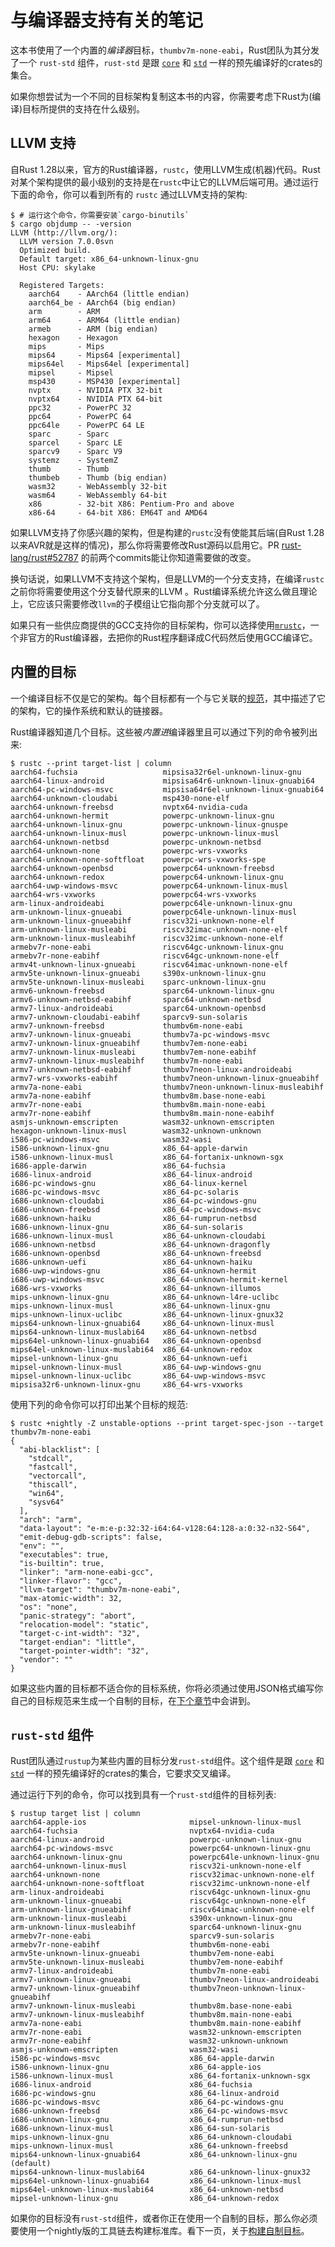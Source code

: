 # 与编译器支持有关的笔记

这本书使用了一个内置的*编译器*目标，`thumbv7m-none-eabi`，Rust团队为其分发了一个 `rust-std` 组件，`rust-std` 是跟 [`core`] 和 [`std`] 一样的预先编译好的crates的集合。

[`core`]: https://doc.rust-lang.org/core/index.html
[`std`]: https://doc.rust-lang.org/std/index.html

如果你想尝试为一个不同的目标架构复制这本书的内容，你需要考虑下Rust为(编译)目标所提供的支持在什么级别。

## LLVM 支持

自Rust 1.28以来，官方的Rust编译器，`rustc`，使用LLVM生成(机器)代码。Rust对某个架构提供的最小级别的支持是在`rustc`中让它的LLVM后端可用。通过运行下面的命令，你可以看到所有的 `rustc` 通过LLVM支持的架构:

``` console
$ # 运行这个命令，你需要安装`cargo-binutils`
$ cargo objdump -- -version
LLVM (http://llvm.org/):
  LLVM version 7.0.0svn
  Optimized build.
  Default target: x86_64-unknown-linux-gnu
  Host CPU: skylake

  Registered Targets:
    aarch64    - AArch64 (little endian)
    aarch64_be - AArch64 (big endian)
    arm        - ARM
    arm64      - ARM64 (little endian)
    armeb      - ARM (big endian)
    hexagon    - Hexagon
    mips       - Mips
    mips64     - Mips64 [experimental]
    mips64el   - Mips64el [experimental]
    mipsel     - Mipsel
    msp430     - MSP430 [experimental]
    nvptx      - NVIDIA PTX 32-bit
    nvptx64    - NVIDIA PTX 64-bit
    ppc32      - PowerPC 32
    ppc64      - PowerPC 64
    ppc64le    - PowerPC 64 LE
    sparc      - Sparc
    sparcel    - Sparc LE
    sparcv9    - Sparc V9
    systemz    - SystemZ
    thumb      - Thumb
    thumbeb    - Thumb (big endian)
    wasm32     - WebAssembly 32-bit
    wasm64     - WebAssembly 64-bit
    x86        - 32-bit X86: Pentium-Pro and above
    x86-64     - 64-bit X86: EM64T and AMD64
```

如果LLVM支持了你感兴趣的架构，但是构建的`rustc`没有使能其后端(自Rust 1.28以来AVR就是这样的情况)，那么你将需要修改Rust源码以启用它。PR [rust-lang/rust#52787] 的前两个commits能让你知道需要做的改变。

[rust-lang/rust#52787]: https://github.com/rust-lang/rust/pull/52787

换句话说，如果LLVM不支持这个架构，但是LLVM的一个分支支持，在编译`rustc`之前你将需要使用这个分支替代原来的LLVM 。Rust编译系统允许这么做且理论上，它应该只需要修改`llvm`的子模组让它指向那个分支就可以了。

如果只有一些供应商提供的GCC支持你的目标架构，你可以选择使用[`mrustc`]，一个非官方的Rust编译器，去把你的Rust程序翻译成C代码然后使用GCC编译它。

[`mrustc`]: https://github.com/thepowersgang/mrustc

## 内置的目标

一个编译目标不仅是它的架构。每个目标都有一个与它关联的[规范]，其中描述了它的架构，它的操作系统和默认的链接器。

[规范]: https://github.com/rust-lang/rfcs/blob/master/text/0131-target-specification.md

Rust编译器知道几个目标。这些被*内置进*编译器里且可以通过下列的命令被列出来:

``` console
$ rustc --print target-list | column
aarch64-fuchsia                   mipsisa32r6el-unknown-linux-gnu
aarch64-linux-android             mipsisa64r6-unknown-linux-gnuabi64
aarch64-pc-windows-msvc           mipsisa64r6el-unknown-linux-gnuabi64
aarch64-unknown-cloudabi          msp430-none-elf
aarch64-unknown-freebsd           nvptx64-nvidia-cuda
aarch64-unknown-hermit            powerpc-unknown-linux-gnu
aarch64-unknown-linux-gnu         powerpc-unknown-linux-gnuspe
aarch64-unknown-linux-musl        powerpc-unknown-linux-musl
aarch64-unknown-netbsd            powerpc-unknown-netbsd
aarch64-unknown-none              powerpc-wrs-vxworks
aarch64-unknown-none-softfloat    powerpc-wrs-vxworks-spe
aarch64-unknown-openbsd           powerpc64-unknown-freebsd
aarch64-unknown-redox             powerpc64-unknown-linux-gnu
aarch64-uwp-windows-msvc          powerpc64-unknown-linux-musl
aarch64-wrs-vxworks               powerpc64-wrs-vxworks
arm-linux-androideabi             powerpc64le-unknown-linux-gnu
arm-unknown-linux-gnueabi         powerpc64le-unknown-linux-musl
arm-unknown-linux-gnueabihf       riscv32i-unknown-none-elf
arm-unknown-linux-musleabi        riscv32imac-unknown-none-elf
arm-unknown-linux-musleabihf      riscv32imc-unknown-none-elf
armebv7r-none-eabi                riscv64gc-unknown-linux-gnu
armebv7r-none-eabihf              riscv64gc-unknown-none-elf
armv4t-unknown-linux-gnueabi      riscv64imac-unknown-none-elf
armv5te-unknown-linux-gnueabi     s390x-unknown-linux-gnu
armv5te-unknown-linux-musleabi    sparc-unknown-linux-gnu
armv6-unknown-freebsd             sparc64-unknown-linux-gnu
armv6-unknown-netbsd-eabihf       sparc64-unknown-netbsd
armv7-linux-androideabi           sparc64-unknown-openbsd
armv7-unknown-cloudabi-eabihf     sparcv9-sun-solaris
armv7-unknown-freebsd             thumbv6m-none-eabi
armv7-unknown-linux-gnueabi       thumbv7a-pc-windows-msvc
armv7-unknown-linux-gnueabihf     thumbv7em-none-eabi
armv7-unknown-linux-musleabi      thumbv7em-none-eabihf
armv7-unknown-linux-musleabihf    thumbv7m-none-eabi
armv7-unknown-netbsd-eabihf       thumbv7neon-linux-androideabi
armv7-wrs-vxworks-eabihf          thumbv7neon-unknown-linux-gnueabihf
armv7a-none-eabi                  thumbv7neon-unknown-linux-musleabihf
armv7a-none-eabihf                thumbv8m.base-none-eabi
armv7r-none-eabi                  thumbv8m.main-none-eabi
armv7r-none-eabihf                thumbv8m.main-none-eabihf
asmjs-unknown-emscripten          wasm32-unknown-emscripten
hexagon-unknown-linux-musl        wasm32-unknown-unknown
i586-pc-windows-msvc              wasm32-wasi
i586-unknown-linux-gnu            x86_64-apple-darwin
i586-unknown-linux-musl           x86_64-fortanix-unknown-sgx
i686-apple-darwin                 x86_64-fuchsia
i686-linux-android                x86_64-linux-android
i686-pc-windows-gnu               x86_64-linux-kernel
i686-pc-windows-msvc              x86_64-pc-solaris
i686-unknown-cloudabi             x86_64-pc-windows-gnu
i686-unknown-freebsd              x86_64-pc-windows-msvc
i686-unknown-haiku                x86_64-rumprun-netbsd
i686-unknown-linux-gnu            x86_64-sun-solaris
i686-unknown-linux-musl           x86_64-unknown-cloudabi
i686-unknown-netbsd               x86_64-unknown-dragonfly
i686-unknown-openbsd              x86_64-unknown-freebsd
i686-unknown-uefi                 x86_64-unknown-haiku
i686-uwp-windows-gnu              x86_64-unknown-hermit
i686-uwp-windows-msvc             x86_64-unknown-hermit-kernel
i686-wrs-vxworks                  x86_64-unknown-illumos
mips-unknown-linux-gnu            x86_64-unknown-l4re-uclibc
mips-unknown-linux-musl           x86_64-unknown-linux-gnu
mips-unknown-linux-uclibc         x86_64-unknown-linux-gnux32
mips64-unknown-linux-gnuabi64     x86_64-unknown-linux-musl
mips64-unknown-linux-muslabi64    x86_64-unknown-netbsd
mips64el-unknown-linux-gnuabi64   x86_64-unknown-openbsd
mips64el-unknown-linux-muslabi64  x86_64-unknown-redox
mipsel-unknown-linux-gnu          x86_64-unknown-uefi
mipsel-unknown-linux-musl         x86_64-uwp-windows-gnu
mipsel-unknown-linux-uclibc       x86_64-uwp-windows-msvc
mipsisa32r6-unknown-linux-gnu     x86_64-wrs-vxworks
```

使用下列的命令你可以打印出某个目标的规范:

``` console
$ rustc +nightly -Z unstable-options --print target-spec-json --target thumbv7m-none-eabi
{
  "abi-blacklist": [
    "stdcall",
    "fastcall",
    "vectorcall",
    "thiscall",
    "win64",
    "sysv64"
  ],
  "arch": "arm",
  "data-layout": "e-m:e-p:32:32-i64:64-v128:64:128-a:0:32-n32-S64",
  "emit-debug-gdb-scripts": false,
  "env": "",
  "executables": true,
  "is-builtin": true,
  "linker": "arm-none-eabi-gcc",
  "linker-flavor": "gcc",
  "llvm-target": "thumbv7m-none-eabi",
  "max-atomic-width": 32,
  "os": "none",
  "panic-strategy": "abort",
  "relocation-model": "static",
  "target-c-int-width": "32",
  "target-endian": "little",
  "target-pointer-width": "32",
  "vendor": ""
}
```

如果这些内置的目标都不适合你的目标系统，你将必须通过使用JSON格式编写你自己的目标规范来生成一个自制的目标，在[下个章节][custom-target]中会讲到。

[custom-target]: ./custom-target.md

## `rust-std` 组件

Rust团队通过`rustup`为某些内置的目标分发`rust-std`组件。这个组件是跟 [`core`] 和 [`std`] 一样的预先编译好的crates的集合，它要求交叉编译。

通过运行下列的命令，你可以找到具有一个`rust-std`组件的目标列表:

``` console
$ rustup target list | column
aarch64-apple-ios                       mipsel-unknown-linux-musl
aarch64-fuchsia                         nvptx64-nvidia-cuda
aarch64-linux-android                   powerpc-unknown-linux-gnu
aarch64-pc-windows-msvc                 powerpc64-unknown-linux-gnu
aarch64-unknown-linux-gnu               powerpc64le-unknown-linux-gnu
aarch64-unknown-linux-musl              riscv32i-unknown-none-elf
aarch64-unknown-none                    riscv32imac-unknown-none-elf
aarch64-unknown-none-softfloat          riscv32imc-unknown-none-elf
arm-linux-androideabi                   riscv64gc-unknown-linux-gnu
arm-unknown-linux-gnueabi               riscv64gc-unknown-none-elf
arm-unknown-linux-gnueabihf             riscv64imac-unknown-none-elf
arm-unknown-linux-musleabi              s390x-unknown-linux-gnu
arm-unknown-linux-musleabihf            sparc64-unknown-linux-gnu
armebv7r-none-eabi                      sparcv9-sun-solaris
armebv7r-none-eabihf                    thumbv6m-none-eabi
armv5te-unknown-linux-gnueabi           thumbv7em-none-eabi
armv5te-unknown-linux-musleabi          thumbv7em-none-eabihf
armv7-linux-androideabi                 thumbv7m-none-eabi
armv7-unknown-linux-gnueabi             thumbv7neon-linux-androideabi
armv7-unknown-linux-gnueabihf           thumbv7neon-unknown-linux-gnueabihf
armv7-unknown-linux-musleabi            thumbv8m.base-none-eabi
armv7-unknown-linux-musleabihf          thumbv8m.main-none-eabi
armv7a-none-eabi                        thumbv8m.main-none-eabihf
armv7r-none-eabi                        wasm32-unknown-emscripten
armv7r-none-eabihf                      wasm32-unknown-unknown
asmjs-unknown-emscripten                wasm32-wasi
i586-pc-windows-msvc                    x86_64-apple-darwin
i586-unknown-linux-gnu                  x86_64-apple-ios
i586-unknown-linux-musl                 x86_64-fortanix-unknown-sgx
i686-linux-android                      x86_64-fuchsia
i686-pc-windows-gnu                     x86_64-linux-android
i686-pc-windows-msvc                    x86_64-pc-windows-gnu
i686-unknown-freebsd                    x86_64-pc-windows-msvc
i686-unknown-linux-gnu                  x86_64-rumprun-netbsd
i686-unknown-linux-musl                 x86_64-sun-solaris
mips-unknown-linux-gnu                  x86_64-unknown-cloudabi
mips-unknown-linux-musl                 x86_64-unknown-freebsd
mips64-unknown-linux-gnuabi64           x86_64-unknown-linux-gnu (default)
mips64-unknown-linux-muslabi64          x86_64-unknown-linux-gnux32
mips64el-unknown-linux-gnuabi64         x86_64-unknown-linux-musl
mips64el-unknown-linux-muslabi64        x86_64-unknown-netbsd
mipsel-unknown-linux-gnu                x86_64-unknown-redox
```

如果你的目标没有`rust-std`组件，或者你正在使用一个自制的目标，那么你必须要使用一个nightly版的工具链去构建标准库。看下一页，关于[构建自制目标][use-target-file]。

[use-target-file]: ./custom-target.md#use-the-target-file
[xargo]: https://github.com/japaric/xargo
